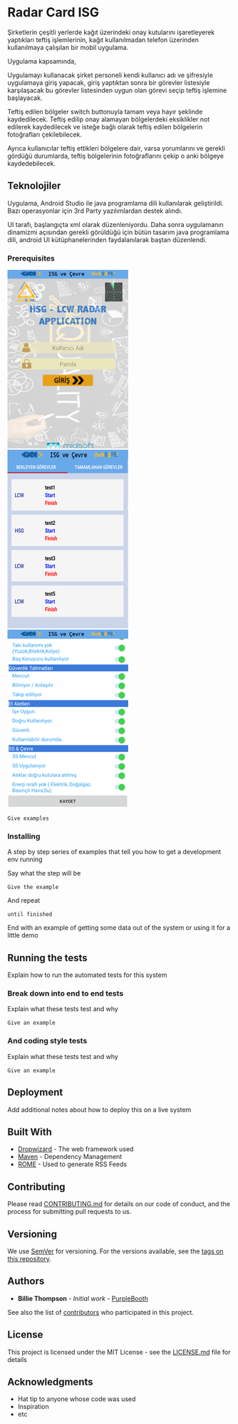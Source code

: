 # Radar Card ISG

Şirketlerin çeşitli yerlerde kağıt üzerindeki onay kutularını işaretleyerek yaptıkları teftiş işlemlerinin, kağıt kullanılmadan telefon üzerinden kullanılmaya çalışılan bir mobil uygulama.

Uygulama kapsamında,

Uygulamayı kullanacak şirket personeli kendi kullanıcı adı ve şifresiyle uygulamaya giriş yapacak, giriş yaptıktan sonra bir görevler listesiyle karşılaşacak bu görevler listesinden uygun olan görevi seçip teftiş işlemine başlayacak.

Teftiş edilen bölgeler switch buttonuyla tamam veya hayır şeklinde kaydedilecek. Teftiş edilip onay alamayan bölgelerdeki eksiklikler not edilerek kaydedilecek ve isteğe bağlı olarak teftiş edilen bölgelerin fotoğrafları çekilebilecek.

Ayrıca kullanıcılar teftiş ettikleri bölgelere dair, varsa yorumlarını ve gerekli gördüğü durumlarda, teftiş bölgelerinin fotoğraflarını çekip o anki bölgeye kaydedebilecek.

## Teknolojiler

Uygulama, Android Studio ile java programlama dili kullanılarak geliştirildi. Bazı operasyonlar için 3rd Party yazılımlardan destek alındı.

UI tarafı, başlangıçta xml olarak düzenleniyordu. Daha sonra uygulamanın dinamizmi açısından gerekli görüldüğü için bütün tasarım java programlama dili, android UI kütüphanelerinden faydalanılarak baştan düzenlendi.

### Prerequisites
![alt text](https://raw.githubusercontent.com/ksavas/RadarCardISG/master/p1.png)
![alt text](https://raw.githubusercontent.com/ksavas/RadarCardISG/master/p2.png)
![alt text](https://raw.githubusercontent.com/ksavas/RadarCardISG/master/p3.png)
```
Give examples
```

### Installing

A step by step series of examples that tell you how to get a development env running

Say what the step will be

```
Give the example
```

And repeat

```
until finished
```

End with an example of getting some data out of the system or using it for a little demo

## Running the tests

Explain how to run the automated tests for this system

### Break down into end to end tests

Explain what these tests test and why

```
Give an example
```

### And coding style tests

Explain what these tests test and why

```
Give an example
```

## Deployment

Add additional notes about how to deploy this on a live system

## Built With

* [Dropwizard](http://www.dropwizard.io/1.0.2/docs/) - The web framework used
* [Maven](https://maven.apache.org/) - Dependency Management
* [ROME](https://rometools.github.io/rome/) - Used to generate RSS Feeds

## Contributing

Please read [CONTRIBUTING.md](https://gist.github.com/PurpleBooth/b24679402957c63ec426) for details on our code of conduct, and the process for submitting pull requests to us.

## Versioning

We use [SemVer](http://semver.org/) for versioning. For the versions available, see the [tags on this repository](https://github.com/your/project/tags). 

## Authors

* **Billie Thompson** - *Initial work* - [PurpleBooth](https://github.com/PurpleBooth)

See also the list of [contributors](https://github.com/your/project/contributors) who participated in this project.

## License

This project is licensed under the MIT License - see the [LICENSE.md](LICENSE.md) file for details

## Acknowledgments

* Hat tip to anyone whose code was used
* Inspiration
* etc
